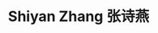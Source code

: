 ---
layout: page
title: Shiyan Zhang 张诗燕
description: Admin & Research Assistant<br />行政科研助理<br />&nbsp;
img: /assets/img/shiyan.jpg
email: zhangsy@mail.sustech.edu.cn
bio: >
    Shiyan comes from Yongzhou, Hunan Province. She graduated from Hunan Agricultural University with a bachelor's degree in bioinformatics, and joined COmics Lab as an admin & research assistant in the summer of 2022. She loves to read (although it has been a long time since she had time to quietly read a book), climb mountains. There are many things she wants to try, and she is trying to achieve them.
bio_cn: >
    诗燕来自湖南省永州市。她毕业于湖南农业大学，获得生物信息学学士学位，并于2022年夏天加入Comics Lab担任行政科研助理。她喜欢阅读（虽然已经很久没有时间安静地读一本书了），爬山，想尝试的事情很多，正在努力实现。
importance: 11
category: staff
---